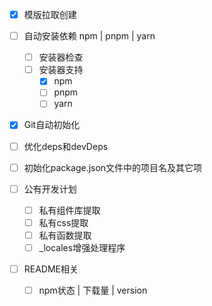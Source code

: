 - [x] 模版拉取创建
- [ ] 自动安装依赖 npm | pnpm | yarn
    - [ ] 安装器检查
    - [ ] 安装器支持
        - [x] npm
        - [ ] pnpm
        - [ ] yarn
- [x] Git自动初始化
- [ ] 优化deps和devDeps
- [ ] 初始化package.json文件中的项目名及其它项

- [ ] 公有开发计划
    - [ ] 私有组件库提取
    - [ ] 私有css提取
    - [ ] 私有函数提取
    - [ ] _locales增强处理程序

- [ ] README相关
	- [ ] npm状态 | 下载量 | version